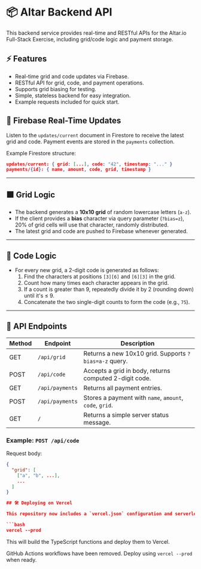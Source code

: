 # 📦 Altar Backend API

This backend service provides real-time and RESTful APIs for the Altar.io Full-Stack Exercise, including grid/code logic and payment storage.

## ⚡ Features

- Real-time grid and code updates via Firebase.
- RESTful API for grid, code, and payment operations.
- Supports grid biasing for testing.
- Simple, stateless backend for easy integration.
- Example requests included for quick start.

## 📡 Firebase Real-Time Updates

Listen to the `updates/current` document in Firestore to receive the latest grid and code. Payment events are stored in the `payments` collection.

Example Firestore structure:
```json
updates/current: { grid: [...], code: "42", timestamp: "..." }
payments/{id}: { name, amount, code, grid, timestamp }
```

---

## 🟩 Grid Logic

- The backend generates a **10x10 grid** of random lowercase letters (`a-z`).
- If the client provides a **bias** character via query parameter (`?bias=z`), 20% of grid cells will use that character, randomly distributed.
- The latest grid and code are pushed to Firebase whenever generated.

---

## 🔢 Code Logic

- For every new grid, a 2-digit code is generated as follows:
  1. Find the characters at positions `[3][6]` and `[6][3]` in the grid.
  2. Count how many times each character appears in the grid.
  3. If a count is greater than 9, repeatedly divide it by 2 (rounding down) until it's ≤ 9.
  4. Concatenate the two single-digit counts to form the code (e.g., `75`).

---

## 🚀 API Endpoints

| Method | Endpoint         | Description                                              |
|--------|------------------|----------------------------------------------------------|
| GET    | `/api/grid`      | Returns a new 10x10 grid. Supports `?bias=a-z` query.    |
| POST   | `/api/code`      | Accepts a grid in body, returns computed 2-digit code.   |
| GET    | `/api/payments`  | Returns all payment entries.                             |
| POST   | `/api/payments`  | Stores a payment with `name`, `amount`, `code`, `grid`.  |
| GET    | `/`              | Returns a simple server status message.                  |

### Example: `POST /api/code`

Request body:
```json
{
  "grid": [
    ["a", "b", ...],
    ...
  ]
}

## 🛠 Deploying on Vercel

This repository now includes a `vercel.json` configuration and serverless functions in the `api/` directory. After installing the [Vercel CLI](https://vercel.com/docs/cli), run:

```bash
vercel --prod
```

This will build the TypeScript functions and deploy them to Vercel.

GitHub Actions workflows have been removed. Deploy using `vercel --prod` when ready.
